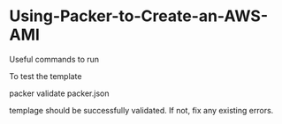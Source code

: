 # Using-Packer-to-Create-an-AWS-AMI

Useful commands to run

To test the template

packer validate packer.json

templage should be successfully validated. If not, fix any existing errors.
